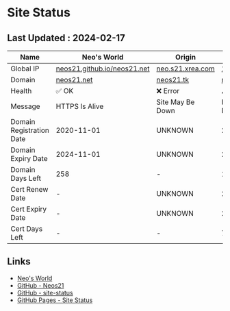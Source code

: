 # Site Status


## Last Updated : 2024-02-17

| Name | Neo's World | Origin | OCI 1 | OCI 2 |
|------|---|---|---|---|
| Global IP                | [neos21.github.io/neos21.net](http://neos21.github.io/neos21.net/) | [neo.s21.xrea.com](http://neo.s21.xrea.com/) | [140.238.56.203](http://140.238.56.203/) | [158.101.130.242](http://158.101.130.242/) |
| Domain                   | [neos21.net](https://neos21.net/) | [neos21.tk](https://neos21.tk/) | [neos21-oci.cf](https://neos21-oci.cf/) | [app.neos21.net](https://app.neos21.net/) |
| Health                   | ✅ OK | ❌ Error | ⚠️ Warning | ✅ OK |
| Message                  | HTTPS Is Alive | Site May Be Down | HTTPS May Be Down | HTTPS Is Alive |
| Domain Registration Date | 2020-11-01 | UNKNOWN | 2020-08-22 | 2020-07-24 |
| Domain Expiry Date       | 2024-11-01 | UNKNOWN | 2024-08-22 | 2099-07-24 |
| Domain Days Left         | 258 | - | 187 | 27551 |
| Cert Renew Date          | - | UNKNOWN | 2024-02-01 | 2024-02-01 |
| Cert Expiry Date         | - | UNKNOWN | 2024-04-30 | 2024-04-30 |
| Cert Days Left           | - | - | 73 | 73 |


## Links

- [Neo's World](https://neos21.net/)
- [GitHub - Neos21](https://github.com/Neos21/)
- [GitHub - site-status](https://github.com/Neos21/site-status)
- [GitHub Pages - Site Status](https://neos21.github.io/site-status/)
